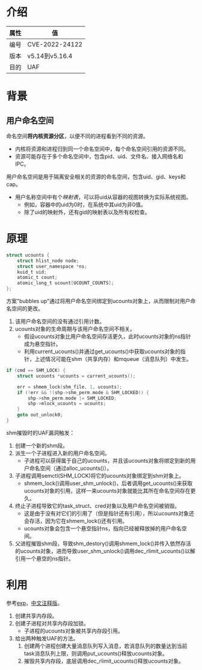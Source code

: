 # 介绍

|属性|值|
|-|-|
|编号|CVE-2022-24122|
|版本|v5.14到v5.16.4|
|目的|UAF|

# 背景

## 用户命名空间

命名空间**将内核资源分区**，以便不同的进程看到不同的资源。
* 内核将资源和进程归到同一个命名空间中，每个命名空间引用的资源不同。
* 资源可能存在于多个命名空间中，包含pid、uid、文件名、接入网络名和IPC。

用户命名空间是用于隔离安全相关的资源的命名空间，包含uid、gid、keys和cap。
* 用户名称空间中有个*映射表*，可以将uid从容器的视图转换为实际系统视图。
  * 例如，容器中的uid为0时，在系统中其uid为非0值。
  * 除了uid的映射外，还有gid的映射表以及所有权检查。

# 原理

``` c
struct ucounts {
	struct hlist_node node;
	struct user_namespace *ns;
	kuid_t uid;
	atomic_t count;
	atomic_long_t ucount[UCOUNT_COUNTS];
};
```

方案"bubbles up"通过将用户命名空间绑定到ucounts对象上，从而限制对用户命名空间的更改。
1. 该用户命名空间的没有通过引用计数。
2. ucounts对象的生命周期与该用户命名空间不相关。
   * 假设ucounts对象比用户命名空间存活更久，此时ucounts对象的ns指针成为悬空指针。
   * 利用current_ucounts()并通过get_ucounts()中获取ucounts对象的指针，上述情况可能在shm（共享内存）和mqueue（消息队列）中发生。

```c
if (cmd == SHM_LOCK) {
    struct ucounts *ucounts = current_ucounts();

    err = shmem_lock(shm_file, 1, ucounts);
    if (!err && !(shp->shm_perm.mode & SHM_LOCKED)) {
        shp->shm_perm.mode |= SHM_LOCKED;
        shp->mlock_ucounts = ucounts;
    }
    goto out_unlock0;
}
```

shm摧毁时的UAF漏洞触发：
1. 创建一个新的shm段。
2. 派生一个子进程进入新的用户命名空间。
   * 子进程可以获得属于自己的ucounts，并且该ucounts对象将绑定到新的用户命名空间（通过alloc_ucounts()）。
3. 子进程调用semctl(SHM_LOCK)将它的ucounts对象绑定到shm对象上。
   * shmem_lock()调用user_shm_unlock()，后者调用get_ucounts()来获取ucounts对象的引用，这样一来ucounts对象就能比其所在命名空间存在更久。
4. 终止子进程导致它的task_struct、cred对象以及用户命名空间被销毁。
    * 这是由于没有对它们的引用了（但是指针还有引用），所以ucounts对象还会存活，因为它在shmem_lock()还有引用。
    * ucounts对象会包含一个悬空指针ns，指向已经被释放掉的用户命名空间。
5. 父进程摧毁shm段，导致shm_destory()调用shmem_lock()并传入依然存活的ucounts对象，进而导致user_shm_unlock()调用dec_rlimit_ucounts()以解引用一个悬空的ns指针。

# 利用

参考[exp](https://github.com/meowmeowxw/CVE-2022-24122/blob/main/exploit.c)，[中文注释版](exp/cve_2022_24122.c)。
1. 创建共享内存段。
2. 创建子进程对共享内存段加锁。
   * 子进程的ucounts对象被共享内存段引用。
3. 给出两种触发UAF的方法。
   1. 创建两个进程创建大量消息队列写入消息，若消息队列的数量达到当前task消息队列上限，则调用put_ucounts()释放ucounts对象。
   2. 摧毁共享内存段，底层调用dec_rlimit_ucounts()释放ucounts对象。

